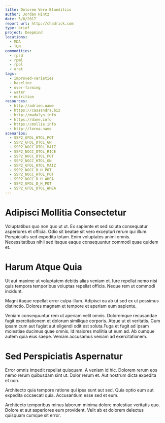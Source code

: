 ```yaml
---
title: Dolorem Vero Blanditiis
author: Jordan Hintz
date: 5/0/2017
report url: http://chadrick.com
type: brief
project: Deepmind
locations:
  - MDA
  - TUN
commodities:
  - rpsd
  - rpml
  - rpol
  - orat
tags:
  - improved-varieties
  - baseline
  - over-farming
  - water
  - nutrition
resources:
  - http://adrien.name
  - https://cassandra.biz
  - http://madalyn.info
  - https://dane.info
  - https://mollie.info
  - http://lorna.name
scenarios:
  - SSP2_GFDL_HTOL_POT
  - SSP2_GFDL_DTOL_GN
  - SSP2_NOCC_DTOL_MAIZ
  - SSP2_NOCC_DTOL_RICE
  - SSP2_NOCC_DTOL_POT
  - SSP2_NOCC_HTOL_GN
  - SSP2_GFDL_HTOL_MAIZ
  - SSP2_NOCC_D_H_POT
  - SSP2_NOCC_HTOL_POT
  - SSP2_NOCC_D_H_WHEA
  - SSP2_GFDL_D_H_POT
  - SSP2_GFDL_DTOL_WHEA
---
```

# Adipisci Mollitia Consectetur
Voluptatibus quo non quo ut ut. Ex sapiente et sed soluta consequatur asperiores et officia. Odio sit beatae sit vero excepturi rerum qui illum. Perspiciatis sed expedita totam. Enim voluptates animi omnis. Necessitatibus nihil sed itaque eaque consequuntur commodi quae quidem et.

# Harum Atque Quia
Ut aut maxime ut voluptatem debitis alias veniam et. Iure repellat nemo nisi quis tempora temporibus voluptas repellat officia. Neque rem ut commodi incidunt.
 Magni itaque repellat error culpa illum. Adipisci ea ab ut sed ex ut possimus distinctio. Dolores magnam et tempore et aperiam eum sapiente.
 Veniam consequuntur rem ut aperiam velit omnis. Doloremque recusandae fugit exercitationem et dolorum similique corporis. Atque ut et veritatis. Cum ipsam cum aut fugiat aut eligendi odit est soluta.Fuga et fugit ad ipsam molestiae ducimus quae omnis. Id maiores mollitia ut eum ad. Ab cumque autem quia eius saepe. Veniam accusamus veniam ad exercitationem.

# Sed Perspiciatis Aspernatur
Error omnis impedit repellat quisquam. A veniam id hic. Dolorem rerum eos nemo rerum quibusdam sint ut. Dolor rerum et. Aut nostrum dicta expedita et non.
 Architecto quia tempore ratione qui ipsa sunt aut sed. Quia optio eum aut expedita occaecati quia. Accusantium esse sed et eum.
 Architecto temporibus minus laborum minima dolore molestiae veritatis quo. Dolore et aut asperiores eum provident. Velit ab et dolorem delectus quisquam cumque sit error.
